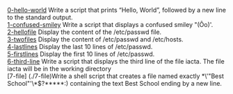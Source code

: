 [0-hello-world](./0-hello_world) Write a script that prints “Hello, World”, followed by a new line to the standard output.  
[1-confused-smiley](/1-confused_smiley ) Write a script that displays a confused smiley "(Ôo)'.  
[2-hellofile](./2-hellofile) Display the content of the /etc/passwd file.  
[3-twofiles](./3-twofiles) Display the content of /etc/passwd and /etc/hosts.  
[4-lastlines](./4-lastlines) Display the last 10 lines of /etc/passwd.  
[5-firstlines](./5-firstlines) Display the first 10 lines of /etc/passwd.  
[6-third-line](./6-third_line) Write a script that displays the third line of the file iacta. The file iacta will be in the working directory    
[7-file] (./7-file)Write a shell script that creates a file named exactly \*\\'"Best School"\'\\*$\?\*\*\*\*\*:) containing the text Best School ending by a new line.  
